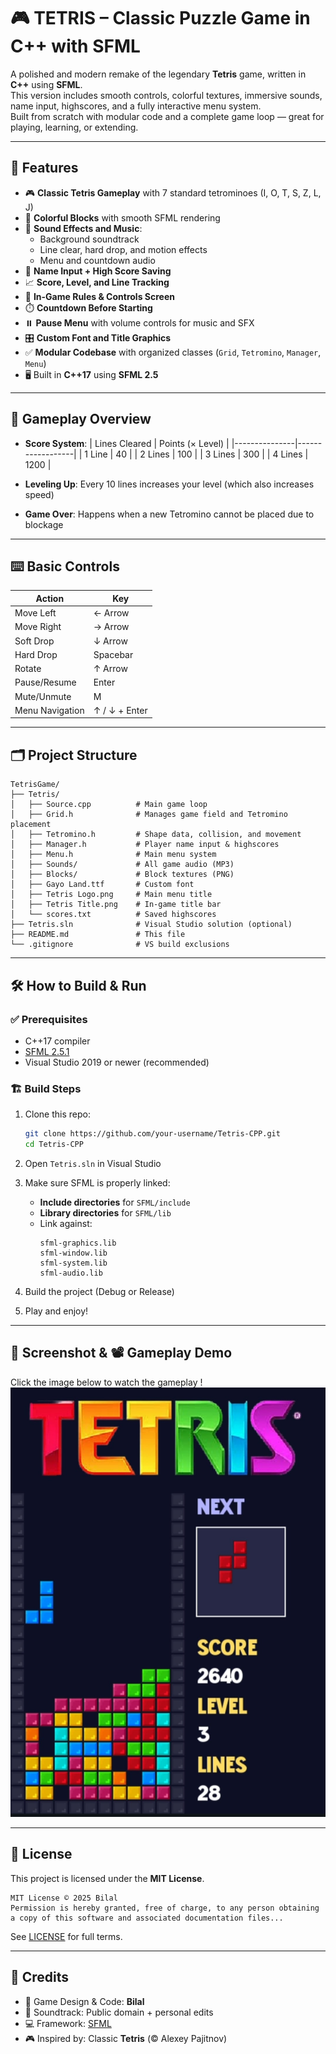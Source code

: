
# 🎮 TETRIS – Classic Puzzle Game in C++ with SFML

A polished and modern remake of the legendary **Tetris** game, written in **C++** using **SFML**.  
This version includes smooth controls, colorful textures, immersive sounds, name input, highscores, and a fully interactive menu system.  
Built from scratch with modular code and a complete game loop — great for playing, learning, or extending.

---

## 🚀 Features

- 🎮 **Classic Tetris Gameplay** with 7 standard tetrominoes (I, O, T, S, Z, L, J)
- 🎨 **Colorful Blocks** with smooth SFML rendering
- 🎼 **Sound Effects and Music**:
  - Background soundtrack
  - Line clear, hard drop, and motion effects
  - Menu and countdown audio
- 🧠 **Name Input + High Score Saving**
- 📈 **Score, Level, and Line Tracking**
- 🧾 **In-Game Rules & Controls Screen**
- ⏱️ **Countdown Before Starting**
- ⏸️ **Pause Menu** with volume controls for music and SFX
- 🎛️ **Custom Font and Title Graphics**
- ✅ **Modular Codebase** with organized classes (`Grid`, `Tetromino`, `Manager`, `Menu`)
- 🖥️ Built in **C++17** using **SFML 2.5**

---

## 🧠 Gameplay Overview

- **Score System**:
  | Lines Cleared | Points (× Level) |
  |---------------|------------------|
  | 1 Line        | 40               |
  | 2 Lines       | 100              |
  | 3 Lines       | 300              |
  | 4 Lines       | 1200             |

- **Leveling Up**: Every 10 lines increases your level (which also increases speed)

- **Game Over**: Happens when a new Tetromino cannot be placed due to blockage

---

## ⌨️ Basic Controls

| Action              | Key            |
|---------------------|----------------|
| Move Left           | ← Arrow        |
| Move Right          | → Arrow        |
| Soft Drop           | ↓ Arrow        |
| Hard Drop           | Spacebar       |
| Rotate              | ↑ Arrow        |
| Pause/Resume        | Enter          |
| Mute/Unmute         | M              |
| Menu Navigation     | ↑ / ↓ + Enter  |

---

## 🗂️ Project Structure

```
TetrisGame/
├── Tetris/
│   ├── Source.cpp          # Main game loop
│   ├── Grid.h              # Manages game field and Tetromino placement
│   ├── Tetromino.h         # Shape data, collision, and movement
│   ├── Manager.h           # Player name input & highscores
│   ├── Menu.h              # Main menu system
│   ├── Sounds/             # All game audio (MP3)
│   ├── Blocks/             # Block textures (PNG)
│   ├── Gayo Land.ttf       # Custom font
│   ├── Tetris Logo.png     # Main menu title
│   ├── Tetris Title.png    # In-game title bar
│   └── scores.txt          # Saved highscores
├── Tetris.sln              # Visual Studio solution (optional)
├── README.md               # This file
└── .gitignore              # VS build exclusions
```

---

## 🛠️ How to Build & Run

### ✅ Prerequisites
- C++17 compiler
- [SFML 2.5.1](https://www.sfml-dev.org/)
- Visual Studio 2019 or newer (recommended)

### 🏗️ Build Steps

1. Clone this repo:
   ```bash
   git clone https://github.com/your-username/Tetris-CPP.git
   cd Tetris-CPP
   ```

2. Open `Tetris.sln` in Visual Studio

3. Make sure SFML is properly linked:
   - **Include directories** for `SFML/include`
   - **Library directories** for `SFML/lib`
   - Link against:
     ```
     sfml-graphics.lib
     sfml-window.lib
     sfml-system.lib
     sfml-audio.lib
     ```

4. Build the project (Debug or Release)

5. Play and enjoy!

---

##  📸 Screenshot & 📽️ Gameplay Demo

Click the image below to watch the gameplay !\
[![Watch Gameplay](images/preview2.jpg)](https://github.com/bilalxfna/TETRIS/releases/download/fna.v1/TETRIS.Final.Gameplay.mp4)

---

## 📜 License

This project is licensed under the **MIT License**.

```
MIT License © 2025 Bilal  
Permission is hereby granted, free of charge, to any person obtaining a copy of this software and associated documentation files...
```

See [LICENSE](./LICENSE) for full terms.

---

## 🙌 Credits

- 🎨 Game Design & Code: **Bilal**
- 🎵 Soundtrack: Public domain + personal edits
- 💻 Framework: [SFML](https://www.sfml-dev.org/)
- 🎮 Inspired by: Classic **Tetris** (© Alexey Pajitnov)

